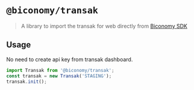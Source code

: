 # `@biconomy/transak`

> A library to import the transak for web directly from [Biconomy SDK](https://github.com/bcnmy/biconomy-client-sdk)

## Usage

No need to create api key from transak dashboard.

```ts
import Transak from '@biconomy/transak';
const transak = new Transak('STAGING');
transak.init();
```
